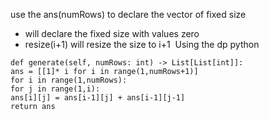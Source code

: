 use the ans(numRows) to declare the vector of fixed size
* will declare the fixed size with values zero
* resize(i+1) will resize the size to i+1
​
Using the dp python
```
def generate(self, numRows: int) -> List[List[int]]:
ans = [[1]* i for i in range(1,numRows+1)]
for i in range(1,numRows):
for j in range(1,i):
ans[i][j] = ans[i-1][j] + ans[i-1][j-1]
return ans
```